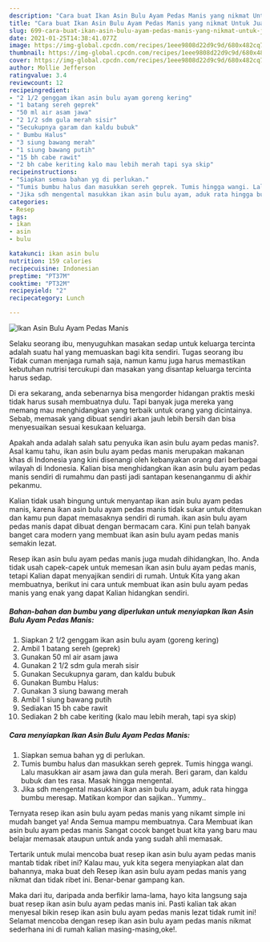 ```yaml
---
description: "Cara buat Ikan Asin Bulu Ayam Pedas Manis yang nikmat Untuk Jualan"
title: "Cara buat Ikan Asin Bulu Ayam Pedas Manis yang nikmat Untuk Jualan"
slug: 699-cara-buat-ikan-asin-bulu-ayam-pedas-manis-yang-nikmat-untuk-jualan
date: 2021-01-25T14:38:41.077Z
image: https://img-global.cpcdn.com/recipes/1eee9808d22d9c9d/680x482cq70/ikan-asin-bulu-ayam-pedas-manis-foto-resep-utama.jpg
thumbnail: https://img-global.cpcdn.com/recipes/1eee9808d22d9c9d/680x482cq70/ikan-asin-bulu-ayam-pedas-manis-foto-resep-utama.jpg
cover: https://img-global.cpcdn.com/recipes/1eee9808d22d9c9d/680x482cq70/ikan-asin-bulu-ayam-pedas-manis-foto-resep-utama.jpg
author: Mollie Jefferson
ratingvalue: 3.4
reviewcount: 12
recipeingredient:
- "2 1/2 genggam ikan asin bulu ayam goreng kering"
- "1 batang sereh geprek"
- "50 ml air asam jawa"
- "2 1/2 sdm gula merah sisir"
- "Secukupnya garam dan kaldu bubuk"
- " Bumbu Halus"
- "3 siung bawang merah"
- "1 siung bawang putih"
- "15 bh cabe rawit"
- "2 bh cabe keriting kalo mau lebih merah tapi sya skip"
recipeinstructions:
- "Siapkan semua bahan yg di perlukan."
- "Tumis bumbu halus dan masukkan sereh geprek. Tumis hingga wangi. Lalu masukkan air asam jawa dan gula merah. Beri garam, dan kaldu bubuk dan tes rasa. Masak hingga mengental."
- "Jika sdh mengental masukkan ikan asin bulu ayam, aduk rata hingga bumbu meresap. Matikan kompor dan sajikan.. Yummy.."
categories:
- Resep
tags:
- ikan
- asin
- bulu

katakunci: ikan asin bulu 
nutrition: 159 calories
recipecuisine: Indonesian
preptime: "PT37M"
cooktime: "PT32M"
recipeyield: "2"
recipecategory: Lunch

---
```



![Ikan Asin Bulu Ayam Pedas Manis](https://img-global.cpcdn.com/recipes/1eee9808d22d9c9d/680x482cq70/ikan-asin-bulu-ayam-pedas-manis-foto-resep-utama.jpg)

Selaku seorang ibu, menyuguhkan masakan sedap untuk keluarga tercinta adalah suatu hal yang memuaskan bagi kita sendiri. Tugas seorang ibu Tidak cuman menjaga rumah saja, namun kamu juga harus memastikan kebutuhan nutrisi tercukupi dan masakan yang disantap keluarga tercinta harus sedap.

Di era  sekarang, anda sebenarnya bisa mengorder hidangan praktis meski tidak harus susah membuatnya dulu. Tapi banyak juga mereka yang memang mau menghidangkan yang terbaik untuk orang yang dicintainya. Sebab, memasak yang dibuat sendiri akan jauh lebih bersih dan bisa menyesuaikan sesuai kesukaan keluarga. 



Apakah anda adalah salah satu penyuka ikan asin bulu ayam pedas manis?. Asal kamu tahu, ikan asin bulu ayam pedas manis merupakan makanan khas di Indonesia yang kini disenangi oleh kebanyakan orang dari berbagai wilayah di Indonesia. Kalian bisa menghidangkan ikan asin bulu ayam pedas manis sendiri di rumahmu dan pasti jadi santapan kesenanganmu di akhir pekanmu.

Kalian tidak usah bingung untuk menyantap ikan asin bulu ayam pedas manis, karena ikan asin bulu ayam pedas manis tidak sukar untuk ditemukan dan kamu pun dapat memasaknya sendiri di rumah. ikan asin bulu ayam pedas manis dapat dibuat dengan bermacam cara. Kini pun telah banyak banget cara modern yang membuat ikan asin bulu ayam pedas manis semakin lezat.

Resep ikan asin bulu ayam pedas manis juga mudah dihidangkan, lho. Anda tidak usah capek-capek untuk memesan ikan asin bulu ayam pedas manis, tetapi Kalian dapat menyajikan sendiri di rumah. Untuk Kita yang akan membuatnya, berikut ini cara untuk membuat ikan asin bulu ayam pedas manis yang enak yang dapat Kalian hidangkan sendiri.

<!--inarticleads1-->

##### Bahan-bahan dan bumbu yang diperlukan untuk menyiapkan Ikan Asin Bulu Ayam Pedas Manis:

1. Siapkan 2 1/2 genggam ikan asin bulu ayam (goreng kering)
1. Ambil 1 batang sereh (geprek)
1. Gunakan 50 ml air asam jawa
1. Gunakan 2 1/2 sdm gula merah sisir
1. Gunakan Secukupnya garam, dan kaldu bubuk
1. Gunakan  Bumbu Halus:
1. Gunakan 3 siung bawang merah
1. Ambil 1 siung bawang putih
1. Sediakan 15 bh cabe rawit
1. Sediakan 2 bh cabe keriting (kalo mau lebih merah, tapi sya skip)




<!--inarticleads2-->

##### Cara menyiapkan Ikan Asin Bulu Ayam Pedas Manis:

1. Siapkan semua bahan yg di perlukan.
1. Tumis bumbu halus dan masukkan sereh geprek. Tumis hingga wangi. Lalu masukkan air asam jawa dan gula merah. Beri garam, dan kaldu bubuk dan tes rasa. Masak hingga mengental.
1. Jika sdh mengental masukkan ikan asin bulu ayam, aduk rata hingga bumbu meresap. Matikan kompor dan sajikan.. Yummy..




Ternyata resep ikan asin bulu ayam pedas manis yang nikamt simple ini mudah banget ya! Anda Semua mampu membuatnya. Cara Membuat ikan asin bulu ayam pedas manis Sangat cocok banget buat kita yang baru mau belajar memasak ataupun untuk anda yang sudah ahli memasak.

Tertarik untuk mulai mencoba buat resep ikan asin bulu ayam pedas manis mantab tidak ribet ini? Kalau mau, yuk kita segera menyiapkan alat dan bahannya, maka buat deh Resep ikan asin bulu ayam pedas manis yang nikmat dan tidak ribet ini. Benar-benar gampang kan. 

Maka dari itu, daripada anda berfikir lama-lama, hayo kita langsung saja buat resep ikan asin bulu ayam pedas manis ini. Pasti kalian tak akan menyesal bikin resep ikan asin bulu ayam pedas manis lezat tidak rumit ini! Selamat mencoba dengan resep ikan asin bulu ayam pedas manis nikmat sederhana ini di rumah kalian masing-masing,oke!.

